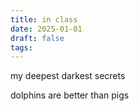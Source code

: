 ```yaml
---
title: in class
date: 2025-01-01
draft: false
tags:
---
```

my deepest darkest secrets

dolphins are better than pigs



